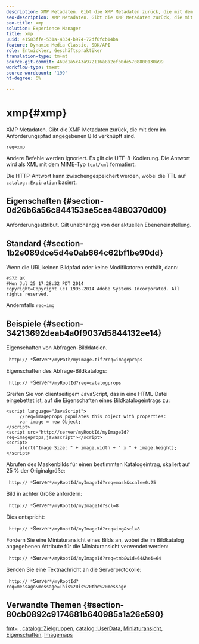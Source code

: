 ```yaml
---
description: XMP Metadaten. Gibt die XMP Metadaten zurück, die mit dem im Anforderungspfad angegebenen Bild verknüpft sind.
seo-description: XMP Metadaten. Gibt die XMP Metadaten zurück, die mit dem im Anforderungspfad angegebenen Bild verknüpft sind.
seo-title: xmp
solution: Experience Manager
title: xmp
uuid: e1583ffe-531a-4334-b974-72df6fcb14ba
feature: Dynamic Media Classic, SDK/API
role: Entwickler, Geschäftspraktiker
translation-type: tm+mt
source-git-commit: 469d1a5c43a972116a8a2efb0de5708800130a99
workflow-type: tm+mt
source-wordcount: '199'
ht-degree: 6%

---
```



# xmp{#xmp}

XMP Metadaten. Gibt die XMP Metadaten zurück, die mit dem im Anforderungspfad angegebenen Bild verknüpft sind.

`req=xmp`

Andere Befehle werden ignoriert. Es gilt die UTF-8-Kodierung. Die Antwort wird als XML mit dem MIME-Typ `text/xml` formatiert.

Die HTTP-Antwort kann zwischengespeichert werden, wobei die TTL auf `catalog::Expiration` basiert.

## Eigenschaften {#section-0d26b6a56c844153ae5cea4880370d00}

Anforderungsattribut. Gilt unabhängig von der aktuellen Ebeneneinstellung.

## Standard {#section-1b2e089dce5d4e0ab664c62bf1be90dd}

Wenn die URL keinen Bildpfad oder keine Modifikatoren enthält, dann:

```
#S7Z OK 
#Mon Jul 25 17:28:32 PDT 2014 
copyright=Copyright (c) 1995-2014 Adobe Systems Incorporated. All rights reserved.
```

Andernfalls `req=img`

## Beispiele {#section-34213692deab4a0f9037d5844132ee14}

Eigenschaften von Abfragen-Bilddateien.

` http:// *`Server`*/myPath/myImage.tif?req=imageprops`

Eigenschaften des Abfrage-Bildkatalogs:

` http:// *`Server`*/myRootId?req=catalogprops`

Greifen Sie von clientseitigem JavaScript, das in eine HTML-Datei eingebettet ist, auf die Eigenschaften eines Bildkatalogeintrags zu:

```
<script language="JavaScript"> 
     //req=imageprops populates this object with properties: 
     var image = new Object; 
</script> 
<script src="http://server/myRootId/myImageId?req=imageprops,javascript"></script> 
<script> 
     alert("Image Size: " + image.width + " x " + image.height); 
</script>
```

Abrufen des Maskenbilds für einen bestimmten Katalogeintrag, skaliert auf 25 % der Originalgröße:

` http:// *`Server`*/myRootId/myImageId?req=mask&scale=0.25`

Bild in achter Größe anfordern:

` http:// *`Server`*/myRootId/myImageId?scl=8`

Dies entspricht:

` http:// *`Server`*/myRootId/myImageId?req=img&scl=8`

Fordern Sie eine Miniaturansicht eines Bilds an, wobei die im Bildkatalog angegebenen Attribute für die Miniaturansicht verwendet werden:

` http:// *`Server`*/myRootId/myImageId?req=tmb&wid=64&hei=64`

Senden Sie eine Textnachricht an die Serverprotokolle:

` http:// *`Server`*/myRootId?req=message&message=This%20is%20the%20message`

## Verwandte Themen {#section-80cb0892c9174681b640985a1a26e590}

[fmt=](../../../../../../is-api/http-ref/image-serving-api-ref/c-http-protocol-reference/c-command-reference/r-is-http-fmt.md#reference-cdf10043423b45ba9fe15157fb3ae37a) ,  [catalog::Zielgruppen](/help/aem-is-ir-api/is-api/image-catalog/image-serving-api-ref/c-image-catalog-reference/c-image-svg-data-reference/c-image-data-reference/r-targets-cat.md),  [catalog::UserData](/help/aem-is-ir-api/is-api/image-catalog/image-serving-api-ref/c-image-catalog-reference/c-image-svg-data-reference/c-image-data-reference/r-userdata-cat.md),  [Miniaturansicht](../../../../../../is-api/http-ref/image-serving-api-ref/c-http-protocol-reference/c-notes-on-server-behavior/r-thumbnail-scaling.md#reference-0f71817f721d4913b34816758d69b07f),  [Eigenschaften](../../../../../../is-api/http-ref/image-serving-api-ref/c-http-protocol-reference/c-response-data/c-properties/c-properties.md#concept-49c609fd6de942cab422ee412353c9d9),  [Imagemaps](../../../../../../is-api/http-ref/image-serving-api-ref/c-http-protocol-reference/c-syntax-and-features/r-image-maps.md#reference-ff7d1bac2a064104b0c508a81316fdab)
